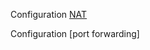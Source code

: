 Configuration [NAT](./config/named.conf.options.mdnamed.conf.options.md)

Configuration [port forwarding]
